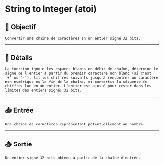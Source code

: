 # String to Integer (atoi)

## 🎯 Objectif

    Convertir une chaîne de caractères en un entier signé 32 bits.

---

## 📝 Détails

    La fonction ignore les espaces blancs en début de chaîne, détermine le signe de l'entier à partir du premier caractère non blanc (si c'est '+' ou '-'), lit les chiffres suivants jusqu'à rencontrer un caractère non numérique ou la fin de la chaîne, et convertit la séquence de chiffres lue en un entier. L'entier est ajusté pour rester dans les limites des entiers signés 32 bits.

---

## 📥 Entrée

    Une chaîne de caractères représentant potentiellement un nombre.

---

## 📤 Sortie

    Un entier signé 32 bits obtenu à partir de la chaîne d'entrée.


